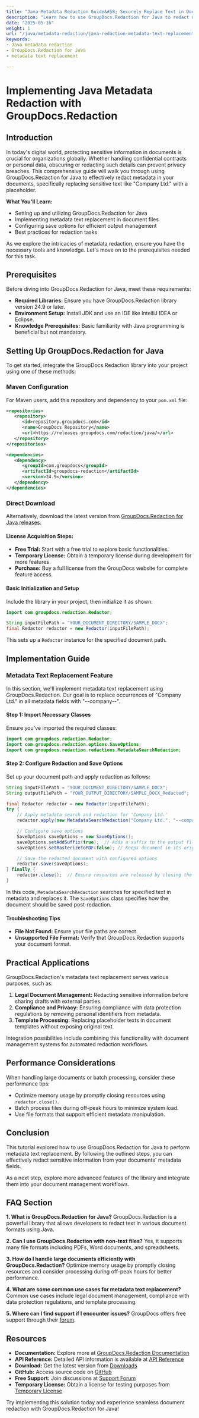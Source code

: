 ```yaml
---
title: "Java Metadata Redaction Guide&#58; Securely Replace Text in Documents"
description: "Learn how to use GroupDocs.Redaction for Java to redact metadata text securely. This guide covers setup, implementation, and best practices."
date: "2025-05-16"
weight: 1
url: "/java/metadata-redaction/java-redaction-metadata-text-replacement-guide/"
keywords:
- Java metadata redaction
- GroupDocs.Redaction for Java
- metadata text replacement

---
```


# Implementing Java Metadata Redaction with GroupDocs.Redaction

## Introduction

In today's digital world, protecting sensitive information in documents is crucial for organizations globally. Whether handling confidential contracts or personal data, obscuring or redacting such details can prevent privacy breaches. This comprehensive guide will walk you through using GroupDocs.Redaction for Java to effectively redact metadata in your documents, specifically replacing sensitive text like "Company Ltd." with a placeholder.

**What You'll Learn:**
- Setting up and utilizing GroupDocs.Redaction for Java
- Implementing metadata text replacement in document files
- Configuring save options for efficient output management
- Best practices for redaction tasks

As we explore the intricacies of metadata redaction, ensure you have the necessary tools and knowledge. Let's move on to the prerequisites needed for this task.

## Prerequisites

Before diving into GroupDocs.Redaction for Java, meet these requirements:

- **Required Libraries:** Ensure you have GroupDocs.Redaction library version 24.9 or later.
- **Environment Setup:** Install JDK and use an IDE like IntelliJ IDEA or Eclipse.
- **Knowledge Prerequisites:** Basic familiarity with Java programming is beneficial but not mandatory.

## Setting Up GroupDocs.Redaction for Java

To get started, integrate the GroupDocs.Redaction library into your project using one of these methods:

### Maven Configuration

For Maven users, add this repository and dependency to your `pom.xml` file:

```xml
<repositories>
   <repository>
      <id>repository.groupdocs.com</id>
      <name>GroupDocs Repository</name>
      <url>https://releases.groupdocs.com/redaction/java/</url>
   </repository>
</repositories>

<dependencies>
   <dependency>
      <groupId>com.groupdocs</groupId>
      <artifactId>groupdocs-redaction</artifactId>
      <version>24.9</version>
   </dependency>
</dependencies>
```

### Direct Download

Alternatively, download the latest version from [GroupDocs.Redaction for Java releases](https://releases.groupdocs.com/redaction/java/).

#### License Acquisition Steps:
- **Free Trial:** Start with a free trial to explore basic functionalities.
- **Temporary License:** Obtain a temporary license during development for more features.
- **Purchase:** Buy a full license from the GroupDocs website for complete feature access.

#### Basic Initialization and Setup

Include the library in your project, then initialize it as shown:

```java
import com.groupdocs.redaction.Redactor;

String inputFilePath = "YOUR_DOCUMENT_DIRECTORY/SAMPLE_DOCX";
final Redactor redactor = new Redactor(inputFilePath);
```

This sets up a `Redactor` instance for the specified document path.

## Implementation Guide

### Metadata Text Replacement Feature

In this section, we'll implement metadata text replacement using GroupDocs.Redaction. Our goal is to replace occurrences of "Company Ltd." in all metadata fields with "--company--".

#### Step 1: Import Necessary Classes

Ensure you've imported the required classes:

```java
import com.groupdocs.redaction.Redactor;
import com.groupdocs.redaction.options.SaveOptions;
import com.groupdocs.redaction.redactions.MetadataSearchRedaction;
```

#### Step 2: Configure Redaction and Save Options

Set up your document path and apply redaction as follows:

```java
String inputFilePath = "YOUR_DOCUMENT_DIRECTORY/SAMPLE_DOCX";
String outputFilePath = "YOUR_OUTPUT_DIRECTORY/SAMPLE_DOCX_Redacted";

final Redactor redactor = new Redactor(inputFilePath);
try {
    // Apply metadata search and redaction for 'Company Ltd.'
    redactor.apply(new MetadataSearchRedaction("Company Ltd.", "--company--"));

    // Configure save options
    SaveOptions saveOptions = new SaveOptions();
    saveOptions.setAddSuffix(true);  // Adds a suffix to the output file name
    saveOptions.setRasterizeToPDF(false); // Keeps document in its original format

    // Save the redacted document with configured options
    redactor.save(saveOptions);
} finally {
    redactor.close();  // Ensure resources are released by closing the Redactor
}
```

In this code, `MetadataSearchRedaction` searches for specified text in metadata and replaces it. The `SaveOptions` class specifies how the document should be saved post-redaction.

#### Troubleshooting Tips
- **File Not Found:** Ensure your file paths are correct.
- **Unsupported File Format:** Verify that GroupDocs.Redaction supports your document format.

## Practical Applications

GroupDocs.Redaction's metadata text replacement serves various purposes, such as:
1. **Legal Document Management:** Redacting sensitive information before sharing drafts with external parties.
2. **Compliance and Privacy:** Ensuring compliance with data protection regulations by removing personal identifiers from metadata.
3. **Template Processing:** Replacing placeholder texts in document templates without exposing original text.

Integration possibilities include combining this functionality with document management systems for automated redaction workflows.

## Performance Considerations

When handling large documents or batch processing, consider these performance tips:
- Optimize memory usage by promptly closing resources using `redactor.close()`.
- Batch process files during off-peak hours to minimize system load.
- Use file formats that support efficient metadata manipulation.

## Conclusion

This tutorial explored how to use GroupDocs.Redaction for Java to perform metadata text replacement. By following the outlined steps, you can effectively redact sensitive information from your documents' metadata fields.

As a next step, explore more advanced features of the library and integrate them into your document management workflows.

## FAQ Section

**1. What is GroupDocs.Redaction for Java?**
GroupDocs.Redaction is a powerful library that allows developers to redact text in various document formats using Java.

**2. Can I use GroupDocs.Redaction with non-text files?**
Yes, it supports many file formats including PDFs, Word documents, and spreadsheets.

**3. How do I handle large documents efficiently with GroupDocs.Redaction?**
Optimize memory usage by promptly closing resources and consider processing during off-peak hours for better performance.

**4. What are some common use cases for metadata text replacement?**
Common use cases include legal document management, compliance with data protection regulations, and template processing.

**5. Where can I find support if I encounter issues?**
GroupDocs offers free support through their [forum](https://forum.groupdocs.com/c/redaction/33).

## Resources
- **Documentation:** Explore more at [GroupDocs.Redaction Documentation](https://docs.groupdocs.com/redaction/java/)
- **API Reference:** Detailed API information is available at [API Reference](https://reference.groupdocs.com/redaction/java)
- **Download:** Get the latest version from [Downloads](https://releases.groupdocs.com/redaction/java/)
- **GitHub:** Access source code on [GitHub](https://github.com/groupdocs-redaction/GroupDocs.Redaction-for-Java)
- **Free Support:** Join discussions at [Support Forum](https://forum.groupdocs.com/c/redaction/33)
- **Temporary License:** Obtain a license for testing purposes from [Temporary License](https://purchase.groupdocs.com/temporary-license/) 

Try implementing this solution today and experience seamless document redaction with GroupDocs.Redaction for Java!

